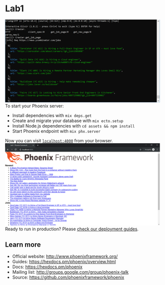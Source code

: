 # Lab1
![alt text](https://raw.githubusercontent.com/luongquocloc/elixir_crawler/master/assets/static/images/elixir_crawler_phoenix.png)
To start your Phoenix server:

  * Install dependencies with `mix deps.get`
  * Create and migrate your database with `mix ecto.setup`
  * Install Node.js dependencies with `cd assets && npm install`
  * Start Phoenix endpoint with `mix phx.server`

Now you can visit [`localhost:4000`](http://localhost:4000) from your browser.
![alt text](https://raw.githubusercontent.com/luongquocloc/elixir_crawler/master/assets/static/images/elixir_crawler_phoenix2.png)
Ready to run in production? Please [check our deployment guides](https://hexdocs.pm/phoenix/deployment.html).

## Learn more

  * Official website: http://www.phoenixframework.org/
  * Guides: https://hexdocs.pm/phoenix/overview.html
  * Docs: https://hexdocs.pm/phoenix
  * Mailing list: http://groups.google.com/group/phoenix-talk
  * Source: https://github.com/phoenixframework/phoenix
